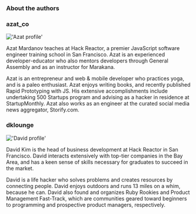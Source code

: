 ### About the authors ###

### azat_co ###

!['Azat profile'](http://m3.licdn.com/mpr/pub/image-5LJLe3TfTPwgq1rB11uZvTh9nU1n2QzRej5Ok3aRnNRn2lLv5LJOZf6fn2mD29tdsSIW/azat-mardanov.jpg "Azat")

Azat Mardanov teaches at Hack Reactor, a premier JavaScript software engineer training school in San Francisco. Azat is an experienced developer-educator who also mentors developers through General Assembly and as an instructor for Marakana. 

Azat is an entrepreneur and web & mobile developer who practices yoga, and is a paleo enthusiast. Azat enjoys writing books, and recently published Rapid Prototyping with JS.  His extensive accomplishments include undertaking 500 Startups program and advising as a hacker in residence at StartupMonthly. Azat also works as an engineer at the curated social media news aggregator, Storify.com.


### dklounge ###

!['David profile'](http://m3.licdn.com/mpr/pub/image-F1XtkI4Zld6aTDY77Lo-VD_oDPammsFcScyz5G6kD4W2dV8wF1XzosAZD_X8myyvpBpZ/david-c-kim.jpg "David")

David Kim is the head of business development at Hack Reactor in San Francisco.  David interacts extensively with top-tier companies in the Bay Area, and has a keen sense of skills necessary for graduates to succeed in the market. 

David is a life hacker who solves problems and creates resources by connecting people. David enjoys outdoors and runs 13 miles on a whim, because he can.  David also found and organizes Ruby Rookies and Product Management Fast-Track, which are communities geared toward beginners to programming and prospective product managers, respectively.
